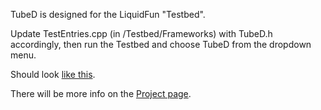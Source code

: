 TubeD is designed for the LiquidFun "Testbed".  

Update TestEntries.cpp (in /Testbed/Frameworks) with TubeD.h accordingly, then run the Testbed and choose TubeD from the dropdown menu.

Should look <a href="https://vimeo.com/105616234">like this</a>.

There will be more info on the <a href="https://github.com/mlaico/TubeD">Project page</a>.